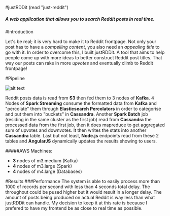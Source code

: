 
#justRDDit (read "just-reddit")

##### A web application that allows you to search Reddit posts in real time. 

#Introduction

Let's be real; it is very hard to make it to Reddit frontpage. Not only your post has to have a _compelling content_, you also need an _appealing title_ to go with it. In order to overcome this, I built justRDDit. A tool that aims to help people come up with more ideas to better construct Reddit post titles. That way our posts can rake in more _upvotes_ and eventually climb to Reddit frontpage!

#Pipeline

![alt text][logo]

[logo]: https://github.com/TanakritBenz/justrddit/raw/master/images/pipeline.png "Pipeline"

Reddit posts data is read from __S3__ then fed them to 3 nodes of __Kafka__. 4 Nodes of __Spark Streaming__ consume the formatted data from __Kafka__ and "percolate" them through __Elasticsearch Percolators__ in order to categorise and put them into "buckets" in __Cassandra__. Another __Spark Batch__ job (residing in the same cluster as the first job) read from __Cassandra__ the processed data from the first job, then it does mapreduce to get aggregated sum of upvotes and downvotes. It then writes the stats into another __Cassandra__ table. Last but not least, __Node.js__ endpoints read from these 2 tables and __AngularJS__ dynamically updates the results showing to users.

#####AWS Machines:
* __3__ nodes of m3.medium (Kafka)
* __4__ nodes of m3.large (Spark)
* __4__ nodes of m4.large (Databases)

#Results
###Performance
The system is able to easily process more than 1000 of records per second with less than 4 seconds total delay. The throughout could be pused higher but it would result in a longer delay. The amount of posts being produced on actual Reddit is way less than what justRDDit can handle. My decision to keep it at this rate is because I prefered to have my frontend be as close to real time as possible.
